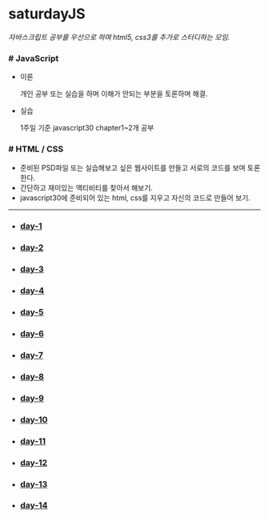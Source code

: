 # saturdayJS

*자바스크립트 공부를 우선으로 하며 html5, css3를 추가로 스터디하는 모임.*

### # JavaScript

- 이론

  개인 공부 또는 실습을 하며 이해가 안되는 부분을 토론하며 해결.

- 실습

  1주일 기준 javascript30 chapter1~2개 공부

### # HTML / CSS

- 준비된 PSD파일 또는 실습해보고 싶은 웹사이트를 만들고 서로의 코드를 보며 토론한다.
- 간단하고 재미있는 액티비티를 찾아서 해보기.
- javascript30에 준비되어 있는 html, css를 지우고 자신의 코드로 만들어 보기. 

---

* ### [day-1](day-1/day-1.md)

* ### [day-2](day-2/day-2.md)

* ### [day-3](day-3/day-3.md)

* ### [day-4](day-4/day-4.md)

* ### [day-5](day-5/day-5.md)

* ### [day-6](day-6/day-6.md)

* ### [day-7](day-7/day-7.md)

* ### [day-8](day-8/day-8.md)

* ### [day-9](day-9/day-9.md)

* ### [day-10](day-10/day-10.md)

* ### [day-11](day-11/day-11.md)

* ### [day-12](day-12/day-12.md)

* ### [day-13](day-13/day-13.md)

* ### [day-14](day-14/day-14.md)


